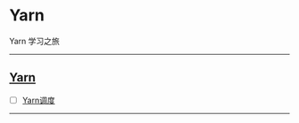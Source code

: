 # Yarn

Yarn 学习之旅

-----------------------------


## [Yarn](src/main/java/com/cpucode/yarn)

- [ ] [Yarn调度](src/main/java/com/cpucode/yarn/WordCountDriver.java)

-------------------------





